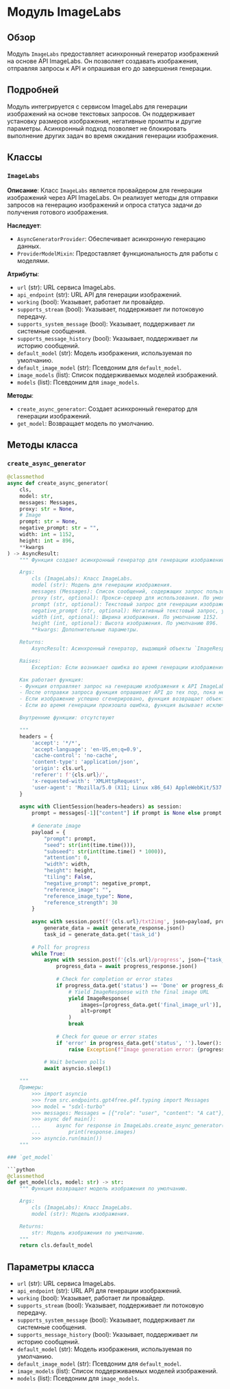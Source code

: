 # Модуль ImageLabs
## Обзор

Модуль `ImageLabs` предоставляет асинхронный генератор изображений на основе API ImageLabs. Он позволяет создавать изображения, отправляя запросы к API и опрашивая его до завершения генерации.

## Подробней

Модуль интегрируется с сервисом ImageLabs для генерации изображений на основе текстовых запросов. Он поддерживает установку размеров изображения, негативные промпты и другие параметры. Асинхронный подход позволяет не блокировать выполнение других задач во время ожидания генерации изображения.

## Классы

### `ImageLabs`

**Описание**: Класс `ImageLabs` является провайдером для генерации изображений через API ImageLabs. Он реализует методы для отправки запросов на генерацию изображений и опроса статуса задачи до получения готового изображения.

**Наследует**:
- `AsyncGeneratorProvider`: Обеспечивает асинхронную генерацию данных.
- `ProviderModelMixin`: Предоставляет функциональность для работы с моделями.

**Атрибуты**:
- `url` (str): URL сервиса ImageLabs.
- `api_endpoint` (str): URL API для генерации изображений.
- `working` (bool): Указывает, работает ли провайдер.
- `supports_stream` (bool): Указывает, поддерживает ли потоковую передачу.
- `supports_system_message` (bool): Указывает, поддерживает ли системные сообщения.
- `supports_message_history` (bool): Указывает, поддерживает ли историю сообщений.
- `default_model` (str): Модель изображения, используемая по умолчанию.
- `default_image_model` (str): Псевдоним для `default_model`.
- `image_models` (list): Список поддерживаемых моделей изображений.
- `models` (list): Псевдоним для `image_models`.

**Методы**:
- `create_async_generator`: Создает асинхронный генератор для генерации изображений.
- `get_model`: Возвращает модель по умолчанию.

## Методы класса

### `create_async_generator`

```python
@classmethod
async def create_async_generator(
    cls,
    model: str,
    messages: Messages,
    proxy: str = None,
    # Image
    prompt: str = None,
    negative_prompt: str = "",
    width: int = 1152,
    height: int = 896,
    **kwargs
) -> AsyncResult:
    """ Функция создает асинхронный генератор для генерации изображений на основе API ImageLabs.

    Args:
        cls (ImageLabs): Класс ImageLabs.
        model (str): Модель для генерации изображения.
        messages (Messages): Список сообщений, содержащих запрос пользователя.
        proxy (str, optional): Прокси-сервер для использования. По умолчанию `None`.
        prompt (str, optional): Текстовый запрос для генерации изображения. По умолчанию `None`.
        negative_prompt (str, optional): Негативный текстовый запрос, указывающий, что не должно быть на изображении. По умолчанию "".
        width (int, optional): Ширина изображения. По умолчанию 1152.
        height (int, optional): Высота изображения. По умолчанию 896.
        **kwargs: Дополнительные параметры.

    Returns:
        AsyncResult: Асинхронный генератор, выдающий объекты `ImageResponse` с URL готовых изображений.

    Raises:
        Exception: Если возникает ошибка во время генерации изображения.

    Как работает функция:
    - Функция отправляет запрос на генерацию изображения к API ImageLabs.
    - После отправки запроса функция опрашивает API до тех пор, пока не получит готовое изображение или не произойдет ошибка.
    - Если изображение успешно сгенерировано, функция возвращает объект `ImageResponse`, содержащий URL изображения.
    - Если во время генерации произошла ошибка, функция вызывает исключение.

    Внутренние функции: отсутствуют

    """
    headers = {
        'accept': '*/*',
        'accept-language': 'en-US,en;q=0.9',
        'cache-control': 'no-cache',
        'content-type': 'application/json',
        'origin': cls.url,
        'referer': f'{cls.url}/',
        'x-requested-with': 'XMLHttpRequest',
        'user-agent': 'Mozilla/5.0 (X11; Linux x86_64) AppleWebKit/537.36 (KHTML, like Gecko) Chrome/131.0.0.0 Safari/537.36'
    }
    
    async with ClientSession(headers=headers) as session:
        prompt = messages[-1]["content"] if prompt is None else prompt
        
        # Generate image
        payload = {
            "prompt": prompt,
            "seed": str(int(time.time())),
            "subseed": str(int(time.time() * 1000)),
            "attention": 0,
            "width": width,
            "height": height,
            "tiling": False,
            "negative_prompt": negative_prompt,
            "reference_image": "",
            "reference_image_type": None,
            "reference_strength": 30
        }
        
        async with session.post(f'{cls.url}/txt2img', json=payload, proxy=proxy) as generate_response:
            generate_data = await generate_response.json()
            task_id = generate_data.get('task_id')
        
        # Poll for progress
        while True:
            async with session.post(f'{cls.url}/progress', json={"task_id": task_id}, proxy=proxy) as progress_response:
                progress_data = await progress_response.json()
                
                # Check for completion or error states
                if progress_data.get('status') == 'Done' or progress_data.get('final_image_url'):
                    # Yield ImageResponse with the final image URL
                    yield ImageResponse(
                        images=[progress_data.get('final_image_url')], 
                        alt=prompt
                    )
                    break
                
                # Check for queue or error states
                if 'error' in progress_data.get('status', '').lower():
                    raise Exception(f"Image generation error: {progress_data}")
            
            # Wait between polls
            await asyncio.sleep(1)

    """
    Примеры:
        >>> import asyncio
        >>> from src.endpoints.gpt4free.g4f.typing import Messages
        >>> model = "sdxl-turbo"
        >>> messages: Messages = [{"role": "user", "content": "A cat"}]
        >>> async def main():
        ...     async for response in ImageLabs.create_async_generator(model=model, messages=messages):
        ...         print(response.images)
        >>> asyncio.run(main())
    """

### `get_model`

```python
@classmethod
def get_model(cls, model: str) -> str:
    """ Функция возвращает модель изображения по умолчанию.

    Args:
        cls (ImageLabs): Класс ImageLabs.
        model (str): Модель изображения.

    Returns:
        str: Модель изображения по умолчанию.
    """
    return cls.default_model
```

## Параметры класса

- `url` (str): URL сервиса ImageLabs.
- `api_endpoint` (str): URL API для генерации изображений.
- `working` (bool): Указывает, работает ли провайдер.
- `supports_stream` (bool): Указывает, поддерживает ли потоковую передачу.
- `supports_system_message` (bool): Указывает, поддерживает ли системные сообщения.
- `supports_message_history` (bool): Указывает, поддерживает ли историю сообщений.
- `default_model` (str): Модель изображения, используемая по умолчанию.
- `default_image_model` (str): Псевдоним для `default_model`.
- `image_models` (list): Список поддерживаемых моделей изображений.
- `models` (list): Псевдоним для `image_models`.